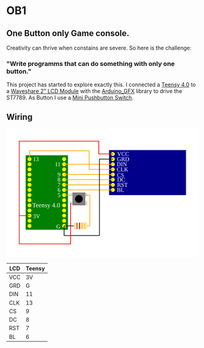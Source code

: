 # OB1
## One Button only Game console.

Creativity can thrive when constains are severe. 
So here is the challenge:

### "Write programms that can do something with only one button."

This project has started to explore exactly this.
I connected a [Teensy 4.0](https://www.pjrc.com/store/teensy40.html) to a 
[Waveshare 2" LCD Module](https://www.waveshare.com/wiki/2inch_LCD_Module) 
with the [Arduino_GFX](https://github.com/moononournation/Arduino_GFX) 
library to drive the ST7789. As Button I use a [Mini Pushbutton Switch](https://www.sparkfun.com/products/97).

## Wiring
![Alt Wiring](./circuit.svg)

| LCD | Teensy |
| --- | ------ |
| VCC | 3V     |
| GRD | G      |
| DIN | 11     |
| CLK | 13     |
| CS  | 9      |
| DC  | 8      |
| RST | 7      |
| BL  | 6      |

